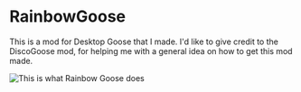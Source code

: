 # RainbowGoose
This is a mod for Desktop Goose that I made. I'd like to give credit to the DiscoGoose mod, for helping me with a general idea on how to get this mod made.

![This is what Rainbow Goose does](https://i.imgur.com/q3hg9a8.gif)
